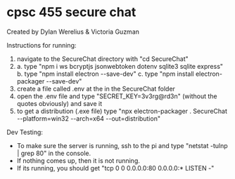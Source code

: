 # cpsc 455 secure chat
Created by Dylan Werelius & Victoria Guzman
 
Instructions for running:

1. navigate to the SecureChat directory with "cd SecureChat"
2. a. type "npm i ws bcryptjs jsonwebtoken dotenv sqlite3 sqlite express"
   b. type "npm install electron --save-dev"
   c. type "npm install electron-packager --save-dev"
3. create a file called .env at the in the SecureChat folder
4. open the .env file and type "SECRET_KEY=3v3rg@rd3n" (without the quotes obviously) and save it
5. to get a distribution (.exe file) type "npx electron-packager . SecureChat --platform=win32 --arch=x64 --out=distribution"

Dev Testing:
- To make sure the server is running, ssh to the pi and type "netstat -tulnp | grep 80" in the console.
- If nothing comes up, then it is not running.
- If its running, you should get "tcp    0   0 0.0.0.0:80         0.0.0.0:*        LISTEN      -"
